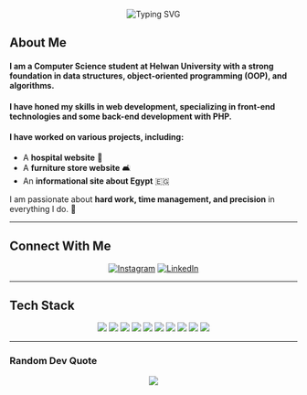 <p align="center">
  <img src="https://readme-typing-svg.herokuapp.com?font=Fira+Code&size=22&duration=3000&pause=500&color=8A2BE2&center=true&width=600&lines=Welcome+to+My+GitHub+|+Gehad+Abdulaziz" alt="Typing SVG">
</p>


##  About Me
#### I am a **Computer Science student at Helwan University** with a strong foundation in **data structures, object-oriented programming (OOP), and algorithms**.  
 #### I have honed my skills in **web development**, specializing in **front-end technologies** and some **back-end development with PHP**.  
#### I have worked on various **projects**, including:  
  - A **hospital website** 🏥  
  - A **furniture store website** 🛋️  
  - An **informational site about Egypt** 🇪🇬  

I am passionate about **hard work, time management, and precision** in everything I do. 💪  

---

## Connect With Me
<p align="center">
  <a href="https://instagram.com/xg_e52"><img src="https://img.shields.io/badge/Instagram-%23E4405F.svg?logo=Instagram&logoColor=white" alt="Instagram"></a>
  <a href="https://linkedin.com/in/gehad-abdulaziz-228973287"><img src="https://img.shields.io/badge/LinkedIn-%230077B5.svg?logo=linkedin&logoColor=white" alt="LinkedIn"></a>
</p>

---

##  Tech Stack
<p align="center">
  <img src="https://img.shields.io/badge/C-%2300599C.svg?style=for-the-badge&logo=c&logoColor=white">
  <img src="https://img.shields.io/badge/C++-%2300599C.svg?style=for-the-badge&logo=c%2B%2B&logoColor=white">
  <img src="https://img.shields.io/badge/Java-%23ED8B00.svg?style=for-the-badge&logo=openjdk&logoColor=white">
  <img src="https://img.shields.io/badge/JavaScript-%23323330.svg?style=for-the-badge&logo=javascript&logoColor=%23F7DF1E">
  <img src="https://img.shields.io/badge/HTML5-%23E34F26.svg?style=for-the-badge&logo=html5&logoColor=white">
  <img src="https://img.shields.io/badge/CSS3-%231572B6.svg?style=for-the-badge&logo=css3&logoColor=white">
  <img src="https://img.shields.io/badge/PHP-%23777BB4.svg?style=for-the-badge&logo=php&logoColor=white">
  <img src="https://img.shields.io/badge/Canva-%2300C4CC.svg?style=for-the-badge&logo=Canva&logoColor=white">
  <img src="https://img.shields.io/badge/Microsoft%20SQL%20Server-CC2927?style=for-the-badge&logo=microsoft%20sql%20server&logoColor=white">
  <img src="https://img.shields.io/badge/GitHub-%23121011.svg?style=for-the-badge&logo=github&logoColor=white">
</p>

---

###  Random Dev Quote
<p align="center">
  <img src="https://quotes-github-readme.vercel.app/api?type=horizontal&theme=radical">
</p> 
